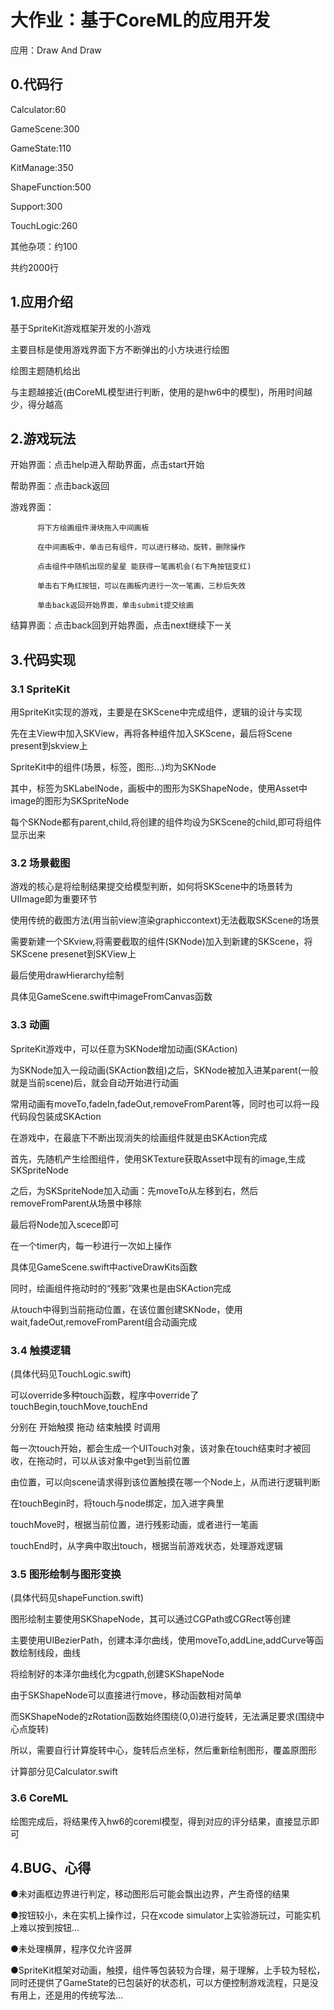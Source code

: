 # 大作业：基于CoreML的应用开发

应用：Draw And Draw

## 0.代码行

Calculator:60

GameScene:300

GameState:110

KitManage:350

ShapeFunction:500

Support:300

TouchLogic:260

其他杂项：约100

共约2000行

## 1.应用介绍
基于SpriteKit游戏框架开发的小游戏

主要目标是使用游戏界面下方不断弹出的小方块进行绘图

绘图主题随机给出

与主题越接近(由CoreML模型进行判断，使用的是hw6中的模型)，所用时间越少，得分越高

## 2.游戏玩法

开始界面：点击help进入帮助界面，点击start开始

帮助界面：点击back返回

游戏界面：
          
          将下方绘画组件滑块拖入中间画板

          在中间画板中，单击已有组件，可以进行移动，旋转，删除操作
          
          点击组件中随机出现的星星 能获得一笔画机会(右下角按钮变红)
          
          单击右下角红按钮，可以在画板内进行一次一笔画，三秒后失效
          
          单击back返回开始界面，单击submit提交绘画
          
结算界面：点击back回到开始界面，点击next继续下一关

## 3.代码实现

### 3.1 SpriteKit

用SpriteKit实现的游戏，主要是在SKScene中完成组件，逻辑的设计与实现

先在主View中加入SKView，再将各种组件加入SKScene，最后将Scene present到skview上

SpriteKit中的组件(场景，标签，图形...)均为SKNode

其中，标签为SKLabelNode，画板中的图形为SKShapeNode，使用Asset中image的图形为SKSpriteNode

每个SKNode都有parent,child,将创建的组件均设为SKScene的child,即可将组件显示出来

### 3.2 场景截图
游戏的核心是将绘制结果提交给模型判断，如何将SKScene中的场景转为UIImage即为重要环节

使用传统的截图方法(用当前view渲染graphiccontext)无法截取SKScene的场景

需要新建一个SKview,将需要截取的组件(SKNode)加入到新建的SKScene，将SKScene presenet到SKView上

最后使用drawHierarchy绘制

具体见GameScene.swift中imageFromCanvas函数

### 3.3 动画

SpriteKit游戏中，可以任意为SKNode增加动画(SKAction)

为SKNode加入一段动画(SKAction数组)之后，SKNode被加入进某parent(一般就是当前scene)后，就会自动开始进行动画

常用动画有moveTo,fadeIn,fadeOut,removeFromParent等，同时也可以将一段代码段包装成SKAction

在游戏中，在最底下不断出现消失的绘画组件就是由SKAction完成

首先，先随机产生绘图组件，使用SKTexture获取Asset中现有的image,生成SKSpriteNode

之后，为SKSpriteNode加入动画：先moveTo从左移到右，然后removeFromParent从场景中移除

最后将Node加入scece即可

在一个timer内，每一秒进行一次如上操作

具体见GameScene.swift中activeDrawKits函数

同时，绘画组件拖动时的“残影”效果也是由SKAction完成

从touch中得到当前拖动位置，在该位置创建SKNode，使用wait,fadeOut,removeFromParent组合动画完成

### 3.4 触摸逻辑

(具体代码见TouchLogic.swift)

可以override多种touch函数，程序中override了touchBegin,touchMove,touchEnd

分别在 开始触摸 拖动 结束触摸 时调用

每一次touch开始，都会生成一个UITouch对象，该对象在touch结束时才被回收，在拖动时，可以从该对象中get到当前位置

由位置，可以向scene请求得到该位置触摸在哪一个Node上，从而进行逻辑判断

在touchBegin时，将touch与node绑定，加入进字典里

touchMove时，根据当前位置，进行残影动画，或者进行一笔画

touchEnd时，从字典中取出touch，根据当前游戏状态，处理游戏逻辑

### 3.5 图形绘制与图形变换

(具体代码见shapeFunction.swift)

图形绘制主要使用SKShapeNode，其可以通过CGPath或CGRect等创建

主要使用UIBezierPath，创建本泽尔曲线，使用moveTo,addLine,addCurve等函数绘制线段，曲线

将绘制好的本泽尔曲线化为cgpath,创建SKShapeNode

由于SKShapeNode可以直接进行move，移动函数相对简单

而SKShapeNode的zRotation函数始终围绕(0,0)进行旋转，无法满足要求(围绕中心点旋转)

所以，需要自行计算旋转中心，旋转后点坐标，然后重新绘制图形，覆盖原图形

计算部分见Calculator.swift

### 3.6 CoreML

绘图完成后，将结果传入hw6的coreml模型，得到对应的评分结果，直接显示即可

## 4.BUG、心得

●未对画框边界进行判定，移动图形后可能会飘出边界，产生奇怪的结果

●按钮较小，未在实机上操作过，只在xcode simulator上实验游玩过，可能实机上难以按到按钮...

●未处理横屏，程序仅允许竖屏

●SpriteKit框架对动画，触摸，组件等包装较为合理，易于理解，上手较为轻松，同时还提供了GameState的已包装好的状态机，可以方便控制游戏流程，只是没有用上，还是用的传统写法...
